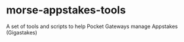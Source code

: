 # morse-appstakes-tools
A set of tools and scripts to help Pocket Gateways manage Appstakes (Gigastakes)
